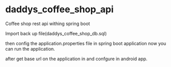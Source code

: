 # daddys_coffee_shop_api
Coffee shop rest api withing spring boot


Import back up file(daddys_coffee_shop_db.sql)

then config the application.properties file in spring boot application
now you can run the application.

after get base url on the application in and confgure in android app. 
